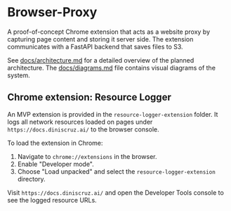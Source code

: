 # Browser-Proxy

A proof-of-concept Chrome extension that acts as a website proxy by capturing page content and storing it server side. The extension communicates with a FastAPI backend that saves files to S3.

See [docs/architecture.md](docs/architecture.md) for a detailed overview of the planned architecture. The [docs/diagrams.md](docs/diagrams.md) file contains visual diagrams of the system.

## Chrome extension: Resource Logger

An MVP extension is provided in the `resource-logger-extension` folder. It logs all network resources loaded on pages under `https://docs.diniscruz.ai/` to the browser console.

To load the extension in Chrome:

1. Navigate to `chrome://extensions` in the browser.
2. Enable "Developer mode".
3. Choose "Load unpacked" and select the `resource-logger-extension` directory.

Visit `https://docs.diniscruz.ai/` and open the Developer Tools console to see the logged resource URLs.